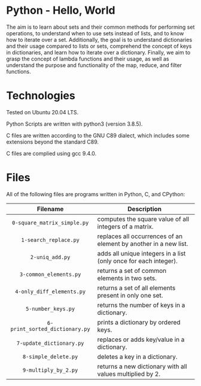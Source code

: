 # Python - Hello, World

The aim is to learn about sets and their common methods for performing set operations, to understand when to use sets instead of lists, and to know how to iterate over a set. Additionally, the goal is to understand dictionaries and their usage compared to lists or sets, comprehend the concept of keys in dictionaries, and learn how to iterate over a dictionary. Finally, we aim to grasp the concept of lambda functions and their usage, as well as understand the purpose and functionality of the map, reduce, and filter functions.

# Technologies

Tested on Ubuntu 20.04 LTS.

Python Scripts are written with python3 (version 3.8.5).

C files are written according to the GNU C89 dialect, which includes some extensions beyond the standard C89.

C files are complied using gcc 9.4.0.

# Files

All of the following files are programs written in Python, C, and CPython:

| Filename                       | Description
|:------------------------------:| -----------------------------------------------------------------------------------------
| `0-square_matrix_simple.py` 	 | computes the square value of all integers of a matrix.
| `1-search_replace.py`          | replaces all occurrences of an element by another in a new list.
| `2-uniq_add.py`                | adds all unique integers in a list (only once for each integer).
| `3-common_elements.py`         | returns a set of common elements in two sets.
| `4-only_diff_elements.py`      | returns a set of all elements present in only one set.
| `5-number_keys.py`             | returns the number of keys in a dictionary.
| `6-print_sorted_dictionary.py` | prints a dictionary by ordered keys.
| `7-update_dictionary.py`       | replaces or adds key/value in a dictionary.
| `8-simple_delete.py`           | deletes a key in a dictionary.
| `9-multiply_by_2.py`           | returns a new dictionary with all values multiplied by 2.
